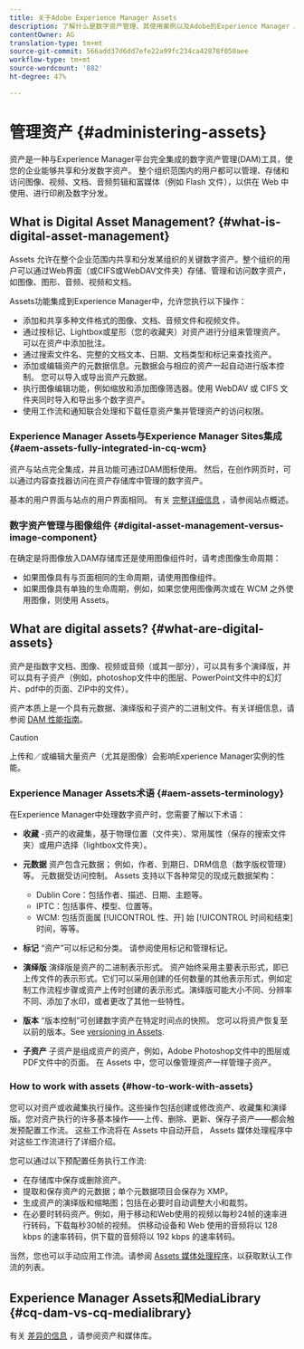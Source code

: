 ```yaml
---
title: 关于Adobe Experience Manager Assets
description: 了解什么是数字资产管理、其使用案例以及Adobe的Experience Manager Asset产品
contentOwner: AG
translation-type: tm+mt
source-git-commit: 566add37d6dd7efe22a99fc234ca42878f050aee
workflow-type: tm+mt
source-wordcount: '882'
ht-degree: 47%

---
```



# 管理资产 {#administering-assets}

资产是一种与Experience Manager平台完全集成的数字资产管理(DAM)工具，使您的企业能够共享和分发数字资产。 整个组织范围内的用户都可以管理、存储和访问图像、视频、文档、音频剪辑和富媒体（例如 Flash 文件），以供在 Web 中使用、进行印刷及数字分发。

## What is Digital Asset Management? {#what-is-digital-asset-management}

Assets 允许在整个企业范围内共享和分发某组织的关键数字资产。整个组织的用户可以通过Web界面（或CIFS或WebDAV文件夹）存储、管理和访问数字资产，如图像、图形、音频、视频和文档。

Assets功能集成到Experience Manager中，允许您执行以下操作：

* 添加和共享多种文件格式的图像、文档、音频文件和视频文件。
* 通过按标记、Lightbox或星形（您的收藏夹）对资产进行分组来管理资产。 可以在资产中添加批注。
* 通过搜索文件名、完整的文档文本、日期、文档类型和标记来查找资产。
* 添加或编辑资产的元数据信息。元数据会与相应的资产一起自动进行版本控制。 您可以导入或导出资产元数据。
* 执行图像编辑功能，例如缩放和添加图像筛选器。使用 WebDAV 或 CIFS 文件夹同时导入和导出多个数字资产。
* 使用工作流和通知联合处理和下载任意资产集并管理资产的访问权限。

### Experience Manager Assets与Experience Manager Sites集成 {#aem-assets-fully-integrated-in-cq-wcm}

资产与站点完全集成，并且功能可通过DAM图标使用。 然后，在创作网页时，可以通过内容查找器访问在资产存储库中管理的数字资产。

基本的用户界面与站点的用户界面相同。 有关 [完整详细信息](/help/sites-authoring/page-authoring.md) ，请参阅站点概述。

### 数字资产管理与图像组件 {#digital-asset-management-versus-image-component}

在确定是将图像放入DAM存储库还是使用图像组件时，请考虑图像生命周期：

* 如果图像具有与页面相同的生命周期，请使用图像组件。
* 如果图像具有单独的生命周期，例如，如果您使用图像两次或在 WCM 之外使用图像，则使用 Assets。

## What are digital assets? {#what-are-digital-assets}

资产是指数字文档、图像、视频或音频（或其一部分），可以具有多个演绎版，并可以具有子资产（例如，photoshop文件中的图层、PowerPoint文件中的幻灯片、pdf中的页面、ZIP中的文件）。

资产本质上是一个具有元数据、演绎版和子资产的二进制文件。有关详细信息，请参阅 [DAM 性能指南](/help/sites-deploying/assets-performance-sizing.md)。

>[!CAUTION]
>
>上传和／或编辑大量资产（尤其是图像）会影响Experience Manager实例的性能。

### Experience Manager Assets术语 {#aem-assets-terminology}

在Experience Manager中处理数字资产时，您需要了解以下术语：

* **收藏** -资产的收藏集，基于物理位置（文件夹）、常用属性（保存的搜索文件夹）或用户选择（lightbox文件夹）。

* **元数据** 资产包含元数据； 例如，作者、到期日、DRM信息（数字版权管理）等。 元数据受访问控制。 Assets 支持以下各种常见的现成元数据架构：

   * Dublin Core：包括作者、描述、日期、主题等。
   * IPTC：包括事件、模型、位置等。
   * WCM: 包括页面属 [!UICONTROL 性、开] 始 [!UICONTROL 时间和结束]时间，等等。

* **标记** “资产”可以标记和分类。 请参阅使用标记和管理标记。

* **演绎版** 演绎版是资产的二进制表示形式。 资产始终采用主要表示形式，即已上传文件的表示形式。它们可以采用创建的任何数量的其他表示形式，例如定制工作流程步骤或资产上传时创建的表示形式。演绎版可能大小不同、分辨率不同、添加了水印，或者更改了其他一些特性。

* **版本** “版本控制”可创建数字资产在特定时间点的快照。 您可以将资产恢复至以前的版本。See [versioning in Assets](managing-assets-touch-ui.md#asset-versioning).

* **子资产** 子资产是组成资产的资产，例如，Adobe Photoshop文件中的图层或PDF文件中的页面。 在 Assets 中，您可以像管理资产一样管理子资产。

### How to work with assets {#how-to-work-with-assets}

您可以对资产或收藏集执行操作。这些操作包括创建或修改资产、收藏集和演绎版。您对资产执行的许多基本操作——上传、删除、更新、保存子资产——都会触发预配置工作流。 这些工作流将在 Assets 中自动开启， Assets 媒体处理程序中对这些工作流进行了详细介绍。

您可以通过以下预配置任务执行工作流:

* 在存储库中保存或删除资产。
* 提取和保存资产的元数据；单个元数据项目会保存为 XMP。
* 生成资产的演绎版和缩略图；包括在必要时自动调整大小和裁剪。
* 在必要时转码资产。例如，用于移动和Web使用的视频以每秒24帧的速率进行转码，下载每秒30帧的视频。 供移动设备和 Web 使用的音频将以 128 kbps 的速率转码，供下载的音频将以 192 kbps 的速率转码。

当然，您也可以手动应用工作流。请参阅 [ Assets 媒体处理程序](/help/assets/media-handlers.md)，以获取默认工作流的列表。

## Experience Manager Assets和MediaLibrary {#cq-dam-vs-cq-medialibrary}

有关 [差异的信息](/help/assets/medialibrary.md) ，请参阅资产和媒体库。
